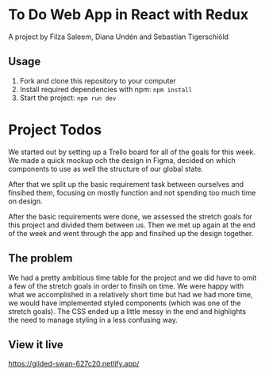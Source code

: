 # To Do Web App in React with Redux

A project by Filza Saleem, Diana Undén and Sebastian Tigerschiöld

## Usage

1. Fork and clone this repository to your computer
2. Install required dependencies with npm: `npm install`
3. Start the project: `npm run dev`

# Project Todos

We started out by setting up a Trello board for all of the goals for this week. We made a quick mockup och the design in Figma, decided on which components to use as well the structure of our global state.

After that we split up the basic requirement task between ourselves and finsihed them, focusing on mostly function and not spending too much time on design.

After the basic requirements were done, we assessed the stretch goals for this project and divided them between us. Then we met up again at the end of the week and went through the app and finsihed up the design together.

## The problem

We had a pretty ambitious time table  for the project and we did have to omit a few of the stretch goals in order to finsih on time. We were happy with what we accomplished in a relatively short time but had we had more time, we would have implemented styled components (which was one of the stretch goals). The CSS ended up a little messy in the end and highlights the need to manage styling in a less confusing way.

## View it live
https://gilded-swan-627c20.netlify.app/
